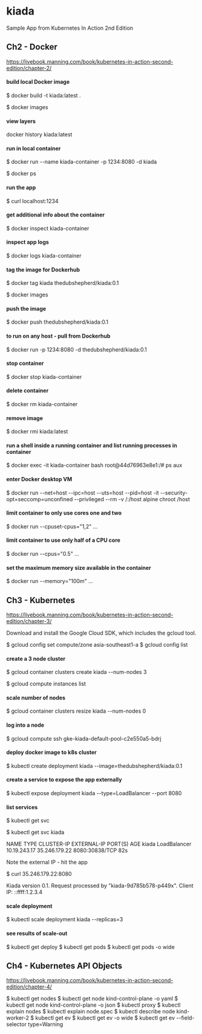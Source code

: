 # kiada

Sample App from Kubernetes In Action 2nd Edition

## Ch2 - Docker

https://livebook.manning.com/book/kubernetes-in-action-second-edition/chapter-2/

#### build local Docker image

$ docker build -t kiada:latest .

$ docker images

#### view layers

docker history kiada:latest

#### run in local container

$ docker run --name kiada-container -p 1234:8080 -d kiada

$ docker ps

#### run the app

$ curl localhost:1234

#### get additional info about the container

$ docker inspect kiada-container

#### inspect app logs

$ docker logs kiada-container

#### tag the image for Dockerhub

$ docker tag kiada thedubshepherd/kiada:0.1

$ docker images

#### push the image

$ docker push thedubshepherd/kiada:0.1

#### to run on any host - pull from Dockerhub

$ docker run -p 1234:8080 -d thedubshepherd/kiada:0.1

#### stop container

$ docker stop kiada-container

#### delete container

$ docker rm kiada-container

#### remove image

$ docker rmi kiada:latest

#### run a shell inside a running container and list running processes in container

$ docker exec -it kiada-container bash
root@44d76963e8e1:/# ps aux

#### enter Docker desktop VM

$ docker run --net=host --ipc=host --uts=host --pid=host -it --security-opt=seccomp=unconfined --privileged --rm -v /:/host alpine chroot /host

#### limit container to only use cores one and two

$ docker run --cpuset-cpus="1,2" ...

#### limit container to use only half of a CPU core

$ docker run --cpus="0.5" ...

#### set the maximum memory size available in the container

$ docker run --memory="100m" ...

## Ch3 - Kubernetes

https://livebook.manning.com/book/kubernetes-in-action-second-edition/chapter-3/

Download and install the Google Cloud SDK, which includes the gcloud tool.

$ gcloud config set compute/zone asia-southeast1-a
$ gcloud config list

#### create a 3 node cluster

$ gcloud container clusters create kiada --num-nodes 3

$ gcloud compute instances list

#### scale number of nodes

$ gcloud container clusters resize kiada --num-nodes 0

#### log into a node

$ gcloud compute ssh gke-kiada-default-pool-c2e550a5-bdrj

#### deploy docker image to k8s cluster

$ kubectl create deployment kiada --image=thedubshepherd/kiada:0.1

#### create a service to expose the app externally

$ kubectl expose deployment kiada --type=LoadBalancer --port 8080

#### list services

$ kubectl get svc

$ kubectl get svc kiada

NAME TYPE CLUSTER-IP EXTERNAL-IP PORT(S) AGE
kiada LoadBalancer 10.19.243.17 35.246.179.22 8080:30838/TCP 82s

Note the external IP - hit the app

$ curl 35.246.179.22:8080

Kiada version 0.1. Request processed by "kiada-9d785b578-p449x". Client IP: ::ffff:1.2.3.4

#### scale deployment

$ kubectl scale deployment kiada --replicas=3

#### see results of scale-out

$ kubectl get deploy
$ kubectl get pods
$ kubectl get pods -o wide

## Ch4 - Kubernetes API Objects

https://livebook.manning.com/book/kubernetes-in-action-second-edition/chapter-4/

$ kubectl get nodes
$ kubectl get node kind-control-plane -o yaml
$ kubectl get node kind-control-plane -o json
$ kubectl proxy
$ kubectl explain nodes
$ kubectl explain node.spec
$ kubectl describe node kind-worker-2
$ kubectl get ev
$ kubectl get ev -o wide
$ kubectl get ev --field-selector type=Warning
